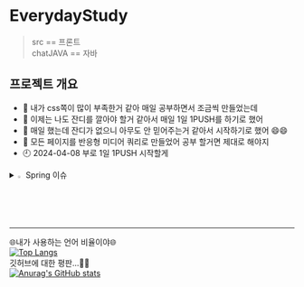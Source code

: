 # EverydayStudy
> src == 프론트 <br>
> chatJAVA == 자바

## 프로젝트 개요
- 👋 내가 css쪽이 많이 부족한거 같아 매일 공부하면서 조금씩 만들었는데 
- 👀 이제는 나도 잔디를 깔아야 할거 같아서 매일 1일 1PUSH를 하기로 했어
- 🌱 매일 했는데 잔디가 없으니 아무도 안 믿어주는거 같아서 시작하기로 했어 😄😄
- 🐣 모든 페이지를 반응형 미디어 쿼리로 만들었어 공부 할거면 제대로 해야지
- 🕘 2024-04-08 부로 1일 1PUSH 시작할게

<details>
<summary>
  <img src="https://raw.githubusercontent.com/Tarikul-Islam-Anik/Animated-Fluent-Emojis/master/Emojis/Hand%20gestures/Eyes.png" alt="Eyes" width="2%" /> Spring 이슈
</summary>
   <br>
  Spring Legacy Project 에서 Spring MVC Project 를 생성하려고 했으나, 구글링을 통해 관련된 해결책을 모두 시도해 보았음에도 불구하고 Templates에서 'Spring MVC Project'를 찾을 수 없었다. 
  DynamicWeb Project 를 이용하여 수동으로 MVC를 생성하여 세팅하였다. 
  <br>
  💪 MVC 생성 과정을 공부하게 되어 자동 생성이 얼마나 좋았는지 뼈저리게 느낀다. 💪
</details>
<hr>

🌐내가 사용하는 언어 비율이야🌐 
<br>
[![Top Langs](https://github-readme-stats.vercel.app/api/top-langs/?username=imdo714)](https://github.com/anuraghazra/github-readme-stats)
<br>
깃허브에 대한 평판...🤧🤧
<br>
[![Anurag's GitHub stats](https://github-readme-stats.vercel.app/api?username=imdo714)](https://github.com/anuraghazra/github-readme-stats)


